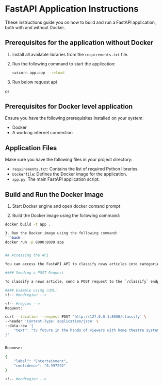 <!-- #region -->
# FastAPI Application Instructions

These instructions guide you on how to build and run a FastAPI application, both with and without Docker.

## Prerequisites for the application without Docker

1. Install all available libraries from the `requirements.txt` file.
2. Run the following command to start the application:
   
   ```bash
   uvicorn app:app --reload
   
3. Run below request api

or 

## Prerequisites for Docker level application

Ensure you have the following prerequisites installed on your system:

- Docker
- A working internet connection

## Application Files

Make sure you have the following files in your project directory:

- `requirements.txt`: Contains the list of required Python libraries.
- `Dockerfile`: Defines the Docker image for the application.
- `app.py`: The main FastAPI application script.

## Build and Run the Docker Image

1. Start Docker engine and open docker comand prompt


2. Build the Docker image using the following command:
```bash
docker build -t app .

3. Run the Docker image using the following command:
```bash
docker run -p 8000:8000 app

	
## Accessing the API

You can access the FastAPI API to classify news articles into categories using the following steps:

#### Sending a POST Request

To classify a news article, send a POST request to the `/classify` endpoint with the news article text as JSON data.

#### Example using cURL:
<!-- #endregion -->

<!-- #region -->
Request:

curl --location --request POST 'http://127.0.0.1:8000/classify' \
--header 'Content-Type: application/json' \
--data-raw '{
    "text": "tv future in the hands of viewers with home theatre systems, plasma high-definition TVs, and digital video recorders moving into"
}'


Reponse:
    
{
    "label": "Entertainment",
    "confidence": "0.997292"
}

<!-- #endregion -->
